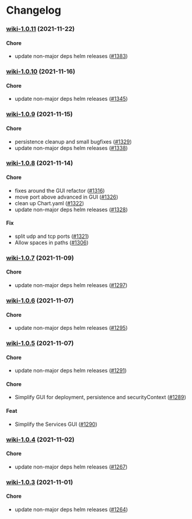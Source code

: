 # Changelog<br>


<a name="wiki-1.0.11"></a>
### [wiki-1.0.11](https://github.com/truecharts/apps/compare/wiki-1.0.10...wiki-1.0.11) (2021-11-22)

#### Chore

* update non-major deps helm releases ([#1383](https://github.com/truecharts/apps/issues/1383))



<a name="wiki-1.0.10"></a>
### [wiki-1.0.10](https://github.com/truecharts/apps/compare/wikijs-4.0.0...wiki-1.0.10) (2021-11-16)

#### Chore

* update non-major deps helm releases ([#1345](https://github.com/truecharts/apps/issues/1345))



<a name="wiki-1.0.9"></a>
### [wiki-1.0.9](https://github.com/truecharts/apps/compare/wiki-1.0.8...wiki-1.0.9) (2021-11-15)

#### Chore

* persistence cleanup and small bugfixes ([#1329](https://github.com/truecharts/apps/issues/1329))
* update non-major deps helm releases ([#1338](https://github.com/truecharts/apps/issues/1338))



<a name="wiki-1.0.8"></a>
### [wiki-1.0.8](https://github.com/truecharts/apps/compare/wiki-1.0.7...wiki-1.0.8) (2021-11-14)

#### Chore

* fixes around the GUI refactor ([#1316](https://github.com/truecharts/apps/issues/1316))
* move port above advanced in GUI ([#1326](https://github.com/truecharts/apps/issues/1326))
* clean up Chart.yaml ([#1322](https://github.com/truecharts/apps/issues/1322))
* update non-major deps helm releases ([#1328](https://github.com/truecharts/apps/issues/1328))

#### Fix

* split udp and tcp ports ([#1321](https://github.com/truecharts/apps/issues/1321))
* Allow spaces in paths ([#1306](https://github.com/truecharts/apps/issues/1306))



<a name="wiki-1.0.7"></a>
### [wiki-1.0.7](https://github.com/truecharts/apps/compare/wiki-1.0.6...wiki-1.0.7) (2021-11-09)

#### Chore

* update non-major deps helm releases ([#1297](https://github.com/truecharts/apps/issues/1297))



<a name="wiki-1.0.6"></a>
### [wiki-1.0.6](https://github.com/truecharts/apps/compare/wiki-1.0.5...wiki-1.0.6) (2021-11-07)

#### Chore

* update non-major deps helm releases ([#1295](https://github.com/truecharts/apps/issues/1295))



<a name="wiki-1.0.5"></a>
### [wiki-1.0.5](https://github.com/truecharts/apps/compare/wiki-1.0.4...wiki-1.0.5) (2021-11-07)

#### Chore

* update non-major deps helm releases ([#1291](https://github.com/truecharts/apps/issues/1291))

#### Chore

* Simplify GUI for deployment, persistence and securityContext ([#1289](https://github.com/truecharts/apps/issues/1289))

#### Feat

* Simplify the Services GUI ([#1290](https://github.com/truecharts/apps/issues/1290))



<a name="wiki-1.0.4"></a>
### [wiki-1.0.4](https://github.com/truecharts/apps/compare/wiki-1.0.3...wiki-1.0.4) (2021-11-02)

#### Chore

* update non-major deps helm releases ([#1267](https://github.com/truecharts/apps/issues/1267))



<a name="wiki-1.0.3"></a>
### [wiki-1.0.3](https://github.com/truecharts/apps/compare/wikijs-3.0.3...wiki-1.0.3) (2021-11-01)

#### Chore

* update non-major deps helm releases ([#1264](https://github.com/truecharts/apps/issues/1264))

